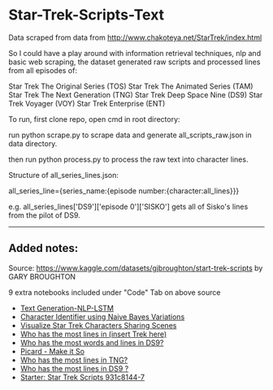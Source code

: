# Star-Trek-Scripts-Text

Data scraped from data from http://www.chakoteya.net/StarTrek/index.html

So I could have a play around with information retrieval techniques, nlp and basic web scraping, the dataset generated raw scripts and processed lines from all episodes of:

Star Trek The Original Series (TOS)
Star Trek The Animated Series (TAM)
Star Trek The Next Generation (TNG)
Star Trek Deep Space Nine (DS9)
Star Trek Voyager (VOY)
Star Trek Enterprise (ENT)

To run, first clone repo, open cmd in root directory:

run python scrape.py to scrape data and generate all_scripts_raw.json in data directory.

then run python process.py to process the raw text into character lines.

Structure of all_series_lines.json:

all_series_line={series_name:{episode number:{character:all_lines}}}

e.g. all_series_lines['DS9']['episode 0']['SISKO'] gets all of Sisko's lines from the pilot of DS9.

---

## Added notes:

Source: https://www.kaggle.com/datasets/gjbroughton/start-trek-scripts by GARY BROUGHTON

9 extra notebooks included under "Code" Tab on above source

* [Text Generation-NLP-LSTM](https://www.kaggle.com/code/apoorvchaudhary/text-generation-nlp-lstm)
* [Character Identifier using Naive Bayes Variations](https://www.kaggle.com/code/eatmygoose/character-identifier-using-naive-bayes-variations)
* [Visualize Star Trek Characters Sharing Scenes](https://www.kaggle.com/code/kelly713/visualize-star-trek-characters-sharing-scenes)
* [Who has the most lines in (insert Trek here)](https://www.kaggle.com/code/levimuller/who-has-the-most-lines-in-insert-trek-here)
* [Who has the most words and lines in DS9?](https://www.kaggle.com/code/zoiaran/who-has-the-most-words-and-lines-in-ds9/data)
* [Picard - Make it So](https://www.kaggle.com/code/abaskingrootwalla/picard-make-it-so)
* [Who has the most lines in TNG?](https://www.kaggle.com/code/ucffool/who-has-the-most-lines-in-tng)
* [Who has the most lines in DS9 ?](https://www.kaggle.com/code/gjbroughton/who-has-the-most-lines-in-ds9)
* [Starter: Star Trek Scripts 931c8144-7](https://www.kaggle.com/code/kerneler/starter-star-trek-scripts-931c8144-7)

